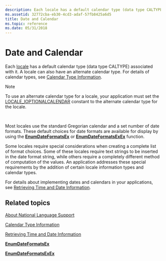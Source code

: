 ```yaml
---
description: Each locale has a default calendar type (data type CALTYPE) associated with it. A locale can also have an alternate calendar type. For details of calendar types, see Calendar Type Information.
ms.assetid: 32772cba-eb30-4cd3-adaf-57fb8425a6d5
title: Date and Calendar
ms.topic: reference
ms.date: 05/31/2018
---
```


# Date and Calendar

Each [locale](locales-and-languages.md) has a default calendar type (data type CALTYPE) associated with it. A locale can also have an alternate calendar type. For details of calendar types, see [Calendar Type Information](calendar-type-information.md).

> [!Note]  
> To use an alternate calendar type for a locale, your application must set the [LOCALE\_IOPTIONALCALENDAR](locale-ioptionalcalendar.md) constant to the alternate calendar type for the locale.

 

Most locales use the standard Gregorian calendar and a set number of date formats. These default choices for date formats are available for display by using the [**EnumDateFormatsEx**](/windows/desktop/api/Winnls/nf-winnls-enumdateformatsexa) or [**EnumDateFormatsExEx**](/windows/desktop/api/Winnls/nf-winnls-enumdateformatsexex) function.

Some locales require special considerations when creating a complete list of format choices. Some of these locales require text strings to be inserted in the date format string, while others require a completely different method of computation of the values. An application addresses these special requirements by the addition of certain locale information types and calendar types.

For details about implementing dates and calendars in your applications, see [Retrieving Time and Date Information](retrieving-time-and-date-information.md).

## Related topics

<dl> <dt>

[About National Language Support](about-national-language-support.md)
</dt> <dt>

[Calendar Type Information](calendar-type-information.md)
</dt> <dt>

[Retrieving Time and Date Information](retrieving-time-and-date-information.md)
</dt> <dt>

[**EnumDateFormatsEx**](/windows/desktop/api/Winnls/nf-winnls-enumdateformatsexa)
</dt> <dt>

[**EnumDateFormatsExEx**](/windows/desktop/api/Winnls/nf-winnls-enumdateformatsexex)
</dt> </dl>

 

 



